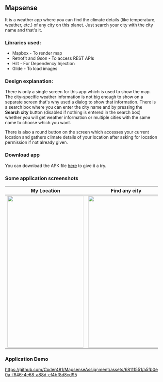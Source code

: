 ## Mapsense

It is a weather app where you can find the climate details (like temperature, weather, etc.) of any city on this planet. Just search your city with the city name and that's it.

### Libraries used:
* Mapbox - To render map
* Retrofit and Gson - To access REST APIs
* Hilt - For Dependency Injection
* Glide - To load images

### Design explanation:
There is only a single screen for this app which is used to show the map. The city-specific weather information is not big enough to show on a separate screen that's why used a dialog to show that information.
There is a search box where you can enter the city name and by pressing the **Search city** button (disabled if nothing is entered in the search box) whether you will get weather information or multiple cities 
with the same name to choose which you want.

There is also a round button on the screen which accesses your current location and gathers climate details of your location after asking for location permission if not already given.

### Download app
You can download the APK file [here](https://github.com/Coder481/MapsenseAssignment/releases/download/v1.0/app-debug.apk) to give it a try.


### Some application screenshots

|My Location | Find any city | 
|:----------------:|:----------------:|
| <img src="https://github.com/Coder481/MapsenseAssignment/assets/68111551/cd700813-db75-45a5-98d6-07e0c9ee12bd" width="250" height="500"/>| <img src="https://github.com/Coder481/MapsenseAssignment/assets/68111551/1400d9aa-4bfc-4a72-ae37-3d9b55dddf44" width="250" height="500"/>


### Application Demo

https://github.com/Coder481/MapsenseAssignment/assets/68111551/a5fb0e0a-f846-4e68-a88d-ef4bf8d8cd95

